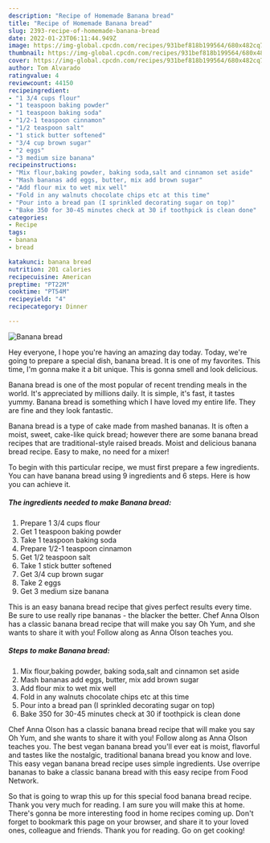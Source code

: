 ```yaml
---
description: "Recipe of Homemade Banana bread"
title: "Recipe of Homemade Banana bread"
slug: 2393-recipe-of-homemade-banana-bread
date: 2022-01-23T06:11:44.949Z
image: https://img-global.cpcdn.com/recipes/931bef818b199564/680x482cq70/banana-bread-recipe-main-photo.jpg
thumbnail: https://img-global.cpcdn.com/recipes/931bef818b199564/680x482cq70/banana-bread-recipe-main-photo.jpg
cover: https://img-global.cpcdn.com/recipes/931bef818b199564/680x482cq70/banana-bread-recipe-main-photo.jpg
author: Tom Alvarado
ratingvalue: 4
reviewcount: 44150
recipeingredient:
- "1 3/4 cups flour"
- "1 teaspoon baking powder"
- "1 teaspoon baking soda"
- "1/2-1 teaspoon cinnamon"
- "1/2 teaspoon salt"
- "1 stick butter softened"
- "3/4 cup brown sugar"
- "2 eggs"
- "3 medium size banana"
recipeinstructions:
- "Mix flour,baking powder, baking soda,salt and cinnamon set aside"
- "Mash bananas add eggs, butter, mix add brown sugar"
- "Add flour mix to wet mix well"
- "Fold in any walnuts chocolate chips etc at this time"
- "Pour into a bread pan (I sprinkled decorating sugar on top)"
- "Bake 350 for 30-45 minutes check at 30 if toothpick is clean done"
categories:
- Recipe
tags:
- banana
- bread

katakunci: banana bread 
nutrition: 201 calories
recipecuisine: American
preptime: "PT22M"
cooktime: "PT54M"
recipeyield: "4"
recipecategory: Dinner

---
```



![Banana bread](https://img-global.cpcdn.com/recipes/931bef818b199564/680x482cq70/banana-bread-recipe-main-photo.jpg)

Hey everyone, I hope you're having an amazing day today. Today, we're going to prepare a special dish, banana bread. It is one of my favorites. This time, I'm gonna make it a bit unique. This is gonna smell and look delicious.

Banana bread is one of the most popular of recent trending meals in the world. It's appreciated by millions daily. It is simple, it's fast, it tastes yummy. Banana bread is something which I have loved my entire life. They are fine and they look fantastic.

Banana bread is a type of cake made from mashed bananas. It is often a moist, sweet, cake-like quick bread; however there are some banana bread recipes that are traditional-style raised breads. Moist and delicious banana bread recipe. Easy to make, no need for a mixer!


To begin with this particular recipe, we must first prepare a few ingredients. You can have banana bread using 9 ingredients and 6 steps. Here is how you can achieve it.

<!--inarticleads1-->

##### The ingredients needed to make Banana bread:

1. Prepare 1 3/4 cups flour
1. Get 1 teaspoon baking powder
1. Take 1 teaspoon baking soda
1. Prepare 1/2-1 teaspoon cinnamon
1. Get 1/2 teaspoon salt
1. Take 1 stick butter softened
1. Get 3/4 cup brown sugar
1. Take 2 eggs
1. Get 3 medium size banana


This is an easy banana bread recipe that gives perfect results every time. Be sure to use really ripe bananas - the blacker the better. Chef Anna Olson has a classic banana bread recipe that will make you say Oh Yum, and she wants to share it with you! Follow along as Anna Olson teaches you. 

<!--inarticleads2-->

##### Steps to make Banana bread:

1. Mix flour,baking powder, baking soda,salt and cinnamon set aside
1. Mash bananas add eggs, butter, mix add brown sugar
1. Add flour mix to wet mix well
1. Fold in any walnuts chocolate chips etc at this time
1. Pour into a bread pan (I sprinkled decorating sugar on top)
1. Bake 350 for 30-45 minutes check at 30 if toothpick is clean done


Chef Anna Olson has a classic banana bread recipe that will make you say Oh Yum, and she wants to share it with you! Follow along as Anna Olson teaches you. The best vegan banana bread you'll ever eat is moist, flavorful and tastes like the nostalgic, traditional banana bread you know and love. This easy vegan banana bread recipe uses simple ingredients. Use overripe bananas to bake a classic banana bread with this easy recipe from Food Network. 

So that is going to wrap this up for this special food banana bread recipe. Thank you very much for reading. I am sure you will make this at home. There's gonna be more interesting food in home recipes coming up. Don't forget to bookmark this page on your browser, and share it to your loved ones, colleague and friends. Thank you for reading. Go on get cooking!
